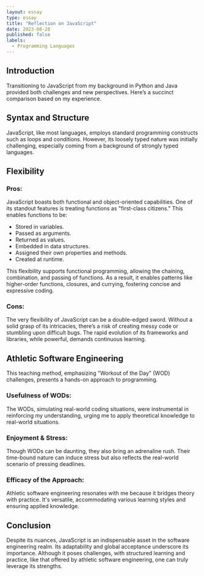 ```yaml
---
layout: essay
type: essay
title: "Reflection on JavaScript"
date: 2023-08-28
published: false
labels:
  - Programming Languages
---
```


## Introduction

Transitioning to JavaScript from my background in Python and Java provided both challenges and new perspectives. Here’s a succinct comparison based on my experience.

## Syntax and Structure

JavaScript, like most languages, employs standard programming constructs such as loops and conditions. However, its loosely typed nature was initially challenging, especially coming from a background of strongly typed languages.

## Flexibility

### Pros:

JavaScript boasts both functional and object-oriented capabilities. One of its standout features is treating functions as "first-class citizens." This enables functions to be:
- Stored in variables.
- Passed as arguments.
- Returned as values.
- Embedded in data structures.
- Assigned their own properties and methods.
- Created at runtime.

This flexibility supports functional programming, allowing the chaining, combination, and passing of functions. As a result, it enables patterns like higher-order functions, closures, and currying, fostering concise and expressive coding.

### Cons:

The very flexibility of JavaScript can be a double-edged sword. Without a solid grasp of its intricacies, there’s a risk of creating messy code or stumbling upon difficult bugs. The rapid evolution of its frameworks and libraries, while powerful, demands continuous learning.

## Athletic Software Engineering

This teaching method, emphasizing "Workout of the Day" (WOD) challenges, presents a hands-on approach to programming.

### Usefulness of WODs:

The WODs, simulating real-world coding situations, were instrumental in reinforcing my understanding, urging me to apply theoretical knowledge to real-world situations.

### Enjoyment & Stress:

Though WODs can be daunting, they also bring an adrenaline rush. Their time-bound nature can induce stress but also reflects the real-world scenario of pressing deadlines.

### Efficacy of the Approach:

Athletic software engineering resonates with me because it bridges theory with practice. It's versatile, accommodating various learning styles and ensuring applied knowledge.

## Conclusion

Despite its nuances, JavaScript is an indispensable asset in the software engineering realm. Its adaptability and global acceptance underscore its importance. Although it poses challenges, with structured learning and practice, like that offered by athletic software engineering, one can truly leverage its strengths.
